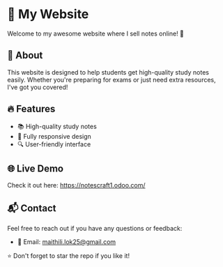 # 🌟 My Website  
        
Welcome to my awesome website where I sell notes online! 🚀  
   
## 📌 About    
This website is designed to help students get high-quality study notes easily. Whether you're preparing for exams or just need extra resources, I've got you covered!
  
## 🔥 Features
- 📚 High-quality study notes
- 📱 Fully responsive design
- 🔍 User-friendly interface

## 🌐 Live Demo
Check it out here: https://notescraft1.odoo.com/

## 📬 Contact
Feel free to reach out if you have any questions or feedback:
- 📧 Email: maithili.lok25@gmail.com

⭐ Don't forget to star the repo if you like it!

